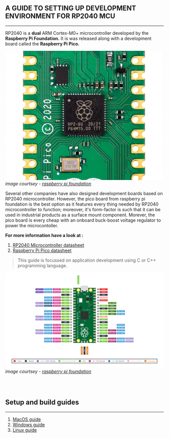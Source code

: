 ## A GUIDE TO SETTING UP DEVELOPMENT ENVIRONMENT FOR RP2040 MCU

---

RP2040 is a **dual** ARM Cortex-M0+ microcontroller developed by the **Raspberry Pi Foundation.** It is was released along with a development board called the **Raspberry Pi Pico.** 

![pico-board](images/pico1.png)
*image courtsey - [raspberry pi foundation](https://www.raspberrypi.org/documentation/rp2040/getting-started/)*

Several other companies have also designed development boards based on RP2040 microcontroller. However, the pico board from raspberry pi foundation is the best option as it features every thing needed by RP2040 microcontroller to function; moreover, it's form-factor is such that it can be used in industrial products as a surface mount component. Morever, the pico board is every cheap with an onboard buck-boost voltage regulator to power the microcontoller.

**For more information have a look at :**

1. [RP2040 Microcontroller datasheet](https://datasheets.raspberrypi.org/rp2040/rp2040-datasheet.pdf)
2. [Raspberry Pi Pico datasheet](https://datasheets.raspberrypi.org/pico/pico-datasheet.pdf)

>This guide is focussed on application development using C or C++ programming language.

![pico-pinout](images/pico2.svg)
*image courtsey - [raspberry pi foundation](https://www.raspberrypi.org/documentation/rp2040/getting-started/)*

<br/>
<br/>

## Setup and build guides
---
1. [MacOS guide](guides/macOS.md)
2. [Windows guide](guides/windows.md)
3. [Linux guide](guides/linux.md)
